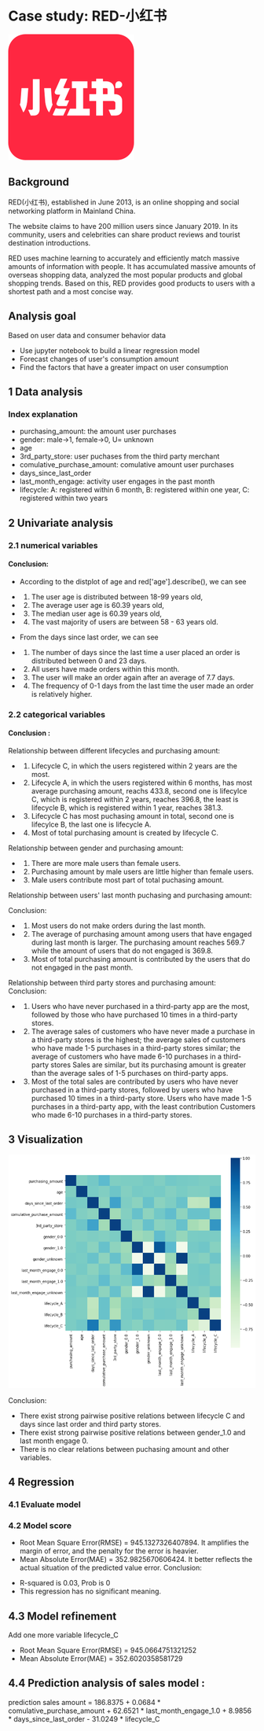 # Case study: RED-小红书
![red-view](img/red.png)
## Background 

RED(小红书), established in June 2013, is an online shopping and social networking platform in Mainland China. 

The website claims to have 200 million users since January 2019.
In its community, users and celebrities can share product reviews and tourist destination introductions.

RED uses machine learning to accurately and efficiently match massive amounts of information with people. 
It has accumulated massive amounts of overseas shopping data, analyzed the most popular products and global shopping trends.
Based on this, RED provides good products to users with a shortest path and a most concise way. 


## Analysis goal 

Based on user data and consumer behavior data
* Use jupyter notebook to build a linear regression model
* Forecast changes of user's consumption amount
* Find the factors that have a greater impact on user consumption

## 1 Data analysis 
### Index explanation 
* purchasing_amount: the amount user purchases
* gender: male->1, female->0, U= unknown 
* age 
* 3rd_party_store: user puchases from the third party merchant
* comulative_purchase_amount: comulative amount user purchases
* days_since_last_order
* last_month_engage: activity user engages in the past month
* lifecycle: A: registered within 6 month, B: registered within one year, C: registered within two years


## 2 Univariate analysis
### 2.1 numerical variables
#### Conclusion: 

* According to the distplot of age and red['age'].describe(), we can see
- 1. The user age is distributed between 18-99 years old, 
- 2. The average user age is 60.39 years old, 
- 3. The median user age is 60.39 years old, 
- 4. The vast majority of users are between 58 - 63 years old.

* From the days since last order, we can see 
- 1. The number of days since the last time a user placed an order is distributed between 0 and 23 days. 
- 2. All users have made orders within this month.
- 3. The user will make an order again after an average of 7.7 days. 
- 4. The frequency of 0-1 days from the last time the user made an order is relatively higher. 


### 2.2 categorical variables

#### Conclusion : 

Relationship between different lifecycles and purchasing amount: 
- 1. Lifecycle C, in which the users registered within 2 years are the most. 

- 2. Lifecycle A, in which the users registered within 6 months, has most average purchasing amount, reachs 433.8, second one is lifecylce C, which is registered within 2 years, reaches 396.8, the least is lifecycle B, which is registered within 1 year, reaches 381.3.
- 3. Lifecycle C has most puchasing amount in total, second one is lifecylce B, the last one is lifecycle A. 

- 4. Most of total purchasing amount is created by lifecycle C.

Relationship between gender and purchasing amount: 
 
- 1. There are more male users than female users.
- 2. Purchasing amount by male users are little higher than female users. 

- 3. Male users contribute most part of total puchasing amount. 

Relationship between users' last month puchasing and purchasing amount:

Conclusion: 
- 1. Most users do not make orders during the last month.
- 2. The average of purchasing amount among users that have engaged during last month is larger. The purchasing amount reaches 569.7 while the amount of users that do not engaged is 369.8.
- 3. Most of total purchasing amount is contributed by the users that do not engaged in the past month. 

Relationship between third party stores and purchasing amount:
Conclusion: 
- 1. Users who have never purchased in a third-party app are the most, followed by those who have purchased 10 times in a third-party stores. 
- 2. The average sales of customers who have never made a purchase in a third-party stores is the highest; the average sales of customers who have made 1-5 purchases in a third-party stores similar; the average of customers who have made 6-10 purchases in a third-party stores Sales are similar, but its purchasing amount is greater than the average sales of 1-5 purchases on third-party apps. 
- 3. Most of the total sales are contributed by users who have never purchased in a third-party stores, followed by users who have purchased 10 times in a third-party store. Users who have made 1-5 purchases in a third-party app, with the least contribution Customers who made 6-10 purchases in a third-party stores.

## 3 Visualization

![heatmap-view](img/heatmap.png)

Conclusion: 
- There exist strong pairwise positive relations between lifecycle C and days since last order and third party stores.
- There exist strong pairwise positive relations between gender_1.0 and last month engage 0.
- There is no clear relations between puchasing amount and other variables. 
## 4 Regression 
### 4.1 Evaluate model

### 4.2 Model score

* Root Mean Square Error(RMSE) = 945.1327326407894. It amplifies the margin of error, and the penalty for the error is heavier.
* Mean Absolute Error(MAE) = 352.9825670606424. It better reflects the actual situation of the predicted value error.
Conclusion: 
- R-squared is 0.03, Prob is 0
- This regression has no significant meaning. 


## 4.3 Model refinement 
Add one more variable lifecycle_C
* Root Mean Square Error(RMSE) = 945.0664751321252
* Mean Absolute Error(MAE) = 352.6020358581729


## 4.4  Prediction analysis of sales model : 
prediction sales amount = 186.8375 + 0.0684 * comulative_purchase_amount + 62.6521 * last_month_engage_1.0 + 8.9856  * days_since_last_order - 31.0249 * lifecycle_C



